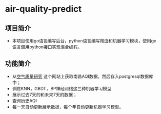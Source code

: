 # air-quality-predict
## 项目简介
+ 本项目使用go语言编写后台，python语言编写爬虫和机器学习模块，使用go语言调用python接口实现混合编程。
## 功能简介
+ 从[空气质量研究](https://www.aqistudy.cn/historydata/monthdata.php?city=%E5%8D%97%E6%98%8C) 
    这个网站上获取南昌AQI数据，然后存入postgresql数据库中；
+ 训练KNN，GBDT，BP神经网络这三种机器学习模型
+ 展示过去7天的和未来7天的数据；
+ 查询历史AQI
+ 每一天自动更新展示数据，每个年自动更新机器学习模型。
